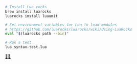 ```sh
# Install Lua rocks
brew install luarocks
luarocks install luaunit

# Set environment variables for Lua to load modules
# https://github.com/luarocks/luarocks/wiki/Using-LuaRocks
eval "$(luarocks path --bin)"

# Run a test
lua syntax-test.lua
```

 [🔨🥄](https://github.com/Sangdol/hammerspoon-config)
